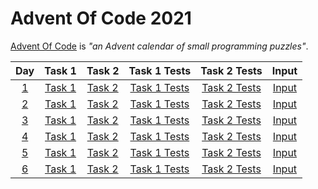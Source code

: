 # Advent Of Code 2021
[Advent Of Code](https://adventofcode.com/2021/about) is *"an Advent calendar of small programming puzzles"*.

| Day | Task 1 | Task 2 | Task 1 Tests | Task 2 Tests | Input |
|:---:|:------:|:------:|:------------:|:------------:|:-----:|
| [1](https://adventofcode.com/2021/day/1) | [Task 1](/AdventOfCode2021/Day01Task1.cs) | [Task 2](/AdventOfCode2021/Day01Task2.cs) | [Task 1 Tests](/AdventOfCode2021.Tests/Day01Task1Tests.cs) | [Task 2 Tests](/AdventOfCode2021.Tests/Day01Task2Tests.cs) | [Input](/AdventOfCode2021.Tests/Files/Day01.txt) |
| [2](https://adventofcode.com/2021/day/2) | [Task 1](/AdventOfCode2021/Day02Task1.cs) | [Task 2](/AdventOfCode2021/Day02Task2.cs) | [Task 1 Tests](/AdventOfCode2021.Tests/Day02Task1Tests.cs) | [Task 2 Tests](/AdventOfCode2021.Tests/Day02Task2Tests.cs) | [Input](/AdventOfCode2021.Tests/Files/Day02.txt) |
| [3](https://adventofcode.com/2021/day/3) | [Task 1](/AdventOfCode2021/Day03Task1.cs) | [Task 2](/AdventOfCode2021/Day03Task2.cs) | [Task 1 Tests](/AdventOfCode2021.Tests/Day03Task1Tests.cs) | [Task 2 Tests](/AdventOfCode2021.Tests/Day03Task2Tests.cs) | [Input](/AdventOfCode2021.Tests/Files/Day03.txt) |
| [4](https://adventofcode.com/2021/day/4) | [Task 1](/AdventOfCode2021/Day04Task1.cs) | [Task 2](/AdventOfCode2021/Day04Task2.cs) | [Task 1 Tests](/AdventOfCode2021.Tests/Day04Task1Tests.cs) | [Task 2 Tests](/AdventOfCode2021.Tests/Day04Task2Tests.cs) | [Input](/AdventOfCode2021.Tests/Files/Day04.txt) |
| [5](https://adventofcode.com/2021/day/5) | [Task 1](/AdventOfCode2021/Day05Task1.cs) | [Task 2](/AdventOfCode2021/Day05Task2.cs) | [Task 1 Tests](/AdventOfCode2021.Tests/Day05Task1Tests.cs) | [Task 2 Tests](/AdventOfCode2021.Tests/Day05Task2Tests.cs) | [Input](/AdventOfCode2021.Tests/Files/Day05.txt) |
| [6](https://adventofcode.com/2021/day/6) | [Task 1](/AdventOfCode2021/Day06Task1.cs) | [Task 2](/AdventOfCode2021/Day06Task2.cs) | [Task 1 Tests](/AdventOfCode2021.Tests/Day06Task1Tests.cs) | [Task 2 Tests](/AdventOfCode2021.Tests/Day06Task2Tests.cs) | [Input](/AdventOfCode2021.Tests/Files/Day06.txt) |
